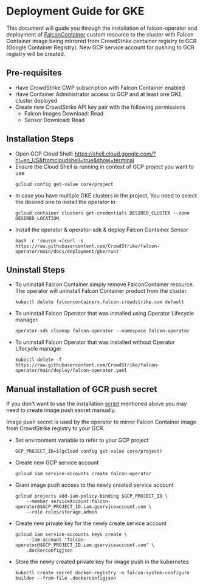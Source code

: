 # Deployment Guide for GKE
This document will guide you through the installation of falcon-operator and deployment of [FalconContainer](../../container) custom resource to the cluster with Falcon Container image being mirrored from CrowdStrike container registry to GCR (Google Container Registry). New GCP service account for pushing to GCR registry will be created.

## Pre-requisites

 - Have CrowdStrike CWP subscription with Falcon Container enabled
 - Have Container Administrator access to GCP and at least one GKE cluster deployed
 - Create new CrowdStrike API key pair with the following permissions
    * Falcon Images Download: Read
    * Sensor Download: Read

## Installation Steps

 - Open GCP Cloud Shell: https://shell.cloud.google.com/?hl=en_US&fromcloudshell=true&show=terminal
 - Ensure the Cloud Shell is running in context of GCP project you want to use
   ```
   gcloud config get-value core/project
   ```
 - In case you have multiple GKE clusters in the project, You need to select the desired one to install the operator in
   ```
   gcloud container clusters get-credentials DESIRED_CLUSTER --zone DESIRED_LOCATION
   ```
 - Install the operator & operator-sdk & deploy Falcon Container Sensor
   ```
   bash -c 'source <(curl -s https://raw.githubusercontent.com/CrowdStrike/falcon-operator/main/docs/deployment/gke/run)'
   ```

## Uninstall Steps

 - To uninstall Falcon Container simply remove FalconContainer resource. The operator will uninstall Falcon Container product from the cluster.
   ```
   kubectl delete falconcontainers.falcon.crowdstrike.com default
   ```
 - To uninstall Falcon Operator that was installed using Operator Lifecycle manager
   ```
   operator-sdk cleanup falcon-operator --namespace falcon-operator
   ```
 - To uninstall Falcon Operator that was installed without Operator Lifecycle manager
   ```
   kubectl delete -f https://raw.githubusercontent.com/CrowdStrike/falcon-operator/main/deploy/falcon-operator.yaml
   ```

## Manual installation of GCR push secret

If you don't want to use the installation [script](run) mentioned above you may need to create image push secret manually.

Image push secret is used by the operator to mirror Falcon Container image from CrowdStrike registry to your GCR.

 - Set environment variable to refer to your GCP project
   ```
   GCP_PROJECT_ID=$(gcloud config get-value core/project)
   ```
 - Create new GCP service account
   ```
   gcloud iam service-accounts create falcon-operator
   ```
 - Grant image push access to the newly created service account
   ```
   gcloud projects add-iam-policy-binding $GCP_PROJECT_ID \
       --member serviceAccount:falcon-operator@$GCP_PROJECT_ID.iam.gserviceaccount.com \
       --role roles/storage.admin
   ```
 - Create new private key for the newly create service account
   ```
   gcloud iam service-accounts keys create \
       --iam-account "falcon-operator@$GCP_PROJECT_ID.iam.gserviceaccount.com" \
       .dockerconfigjson
   ```
 - Store the newly created private key for image push in the kubernetes
   ```
   kubectl create secret docker-registry -n falcon-system-configure builder --from-file .dockerconfigjson
   ```
